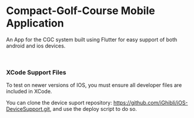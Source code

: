# Compact-Golf-Course Mobile Application

An App for the CGC system built using Flutter for easy support of both android and ios devices.

&nbsp;

### XCode Support Files

To test on newer versions of IOS, you must ensure all developer files are included in XCode. 

You can clone the device suport repository: https://github.com/iGhibli/iOS-DeviceSupport.git, and use the deploy script to do so.
